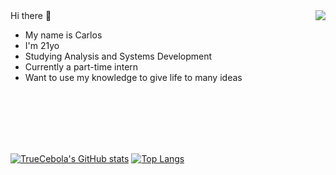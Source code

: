 <img align="right" src="https://www.meme-arsenal.com/memes/3f617652c8b3fdb21bcefc67020cb45c.jpg">
Hi there 👋

- My name is Carlos
- I'm 21yo
- Studying Analysis and Systems Development
- Currently a part-time intern
- Want to use my knowledge to give life to many ideas

<br/><br/><br/><br/><br/>

[![TrueCebola's GitHub stats](https://git-private-stats-ddfbq3or4-truecebola.vercel.app/api?username=TrueCebola&count_private=true&theme=github_dark&show_icons=true)](https://github.com/TrueCebola/git-private-stats)
[![Top Langs](https://git-private-stats-ddfbq3or4-truecebola.vercel.app/api/top-langs/?username=TrueCebola&langs_count=8&layout=compact&theme=github_dark&show_icons=true)](https://github.com/TrueCebola/git-private-stats)
